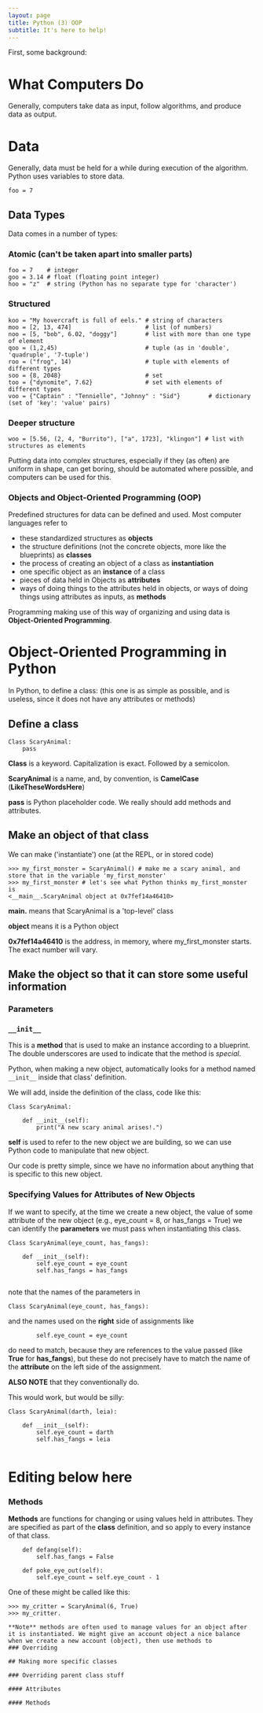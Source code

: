 ```yaml
---
layout: page
title: Python (3) OOP
subtitle: It's here to help!
---
```


First, some background:

# What Computers Do
Generally, computers take data as input, follow algorithms, and produce data as output.

# Data
Generally, data must be held for a while during execution of the algorithm. Python uses variables to store data.

```
foo = 7
```

## Data Types
Data comes in a number of types:

### Atomic (can't be taken apart into smaller parts)

```
foo = 7    # integer
goo = 3.14 # float (floating point integer)
hoo = "z"  # string (Python has no separate type for 'character')
```

### Structured

```
koo = "My hovercraft is full of eels." # string of characters
moo = [2, 13, 474]                     # list (of numbers)
noo = [5, "bob", 6.02, "doggy"]        # list with more than one type of element
qoo = (1,2,45)                         # tuple (as in 'double', 'quadruple', '7-tuple')
roo = ("frog", 14)                     # tuple with elements of different types
soo = {8, 2048}                        # set
too = {"dynomite", 7.62}               # set with elements of different types
voo = {"Captain" : "Tennielle", "Johnny" : "Sid"}        # dictionary (set of 'key': 'value' pairs)
```

### Deeper structure

```
woo = [5.56, (2, 4, "Burrito"), ["a", 1723], "klingon"] # list with structures as elements
```

Putting data into complex structures, especially if they (as often) are uniform in shape, can get boring, should be automated where possible, and computers can be used for this.

### **Objects** and **Object-Oriented Programming** (**OOP**)

Predefined structures for data can be defined and used. Most computer languages refer to 
- these standardized structures as **objects**
- the structure definitions (not the concrete objects, more like the blueprints) as **classes**
- the process of creating an object of a class as **instantiation**
- one specific object as an **instance** of a class
- pieces of data held in Objects as **attributes**
- ways of doing things to the attributes held in objects, or ways of doing things using attributes as inputs, as **methods**

Programming making use of this way of organizing and using data is **Object-Oriented Programming**.

# Object-Oriented Programming in Python
In Python, to define a class: (this one is as simple as possible, and is useless, since it does not have any attributes or methods)

## Define a class
```
Class ScaryAnimal:
    pass 
```
**Class** is a keyword. Capitalization is exact. Followed by a semicolon.

**ScaryAnimal** is a name, and, by convention, is **CamelCase** (**LikeTheseWordsHere**)

**pass** is Python placeholder code. We really should add methods and attributes.

## Make an object of that class
We can make ('instantiate') one (at the REPL, or in stored code)

```
>>> my_first_monster = ScaryAnimal() # make me a scary animal, and store that in the variable 'my_first_monster'
>>> my_first_monster # let's see what Python thinks my_first_monster is
<__main__.ScaryAnimal object at 0x7fef14a46410>
```

**__main__.** means that ScaryAnimal is a 'top-level' class

**object** means it is a Python object

**0x7fef14a46410** is the address, in memory, where my_first_monster starts. The exact number will vary.

## Make the object so that it can store some useful information

### Parameters

### ```__init__```


This is a **method** that is used to make an instance according to a blueprint. The double underscores are used to indicate that the method is *special*.

Python, when making a new object, automatically looks for a method named ```__init__``` inside that class' definition.

We will add, inside the definition of the class, code like this:

```
Class ScaryAnimal:
     
    def __init__(self):
        print("A new scary animal arises!.")
```

**self** is used to refer to the new object we are building, so we can use Python code to manipulate that new object.

Our code is pretty simple, since we have no information about anything that is specific to this new object. 

### Specifying Values for Attributes of New Objects

If we want to specify, at the time we create a new object, the value of some attribute of the new object (e.g., eye_count = 8, or has_fangs = True) we can identify the **parameters** we must pass when instantiating this class.

```
Class ScaryAnimal(eye_count, has_fangs):

    def __init__(self):
        self.eye_count = eye_count
	    self.has_fangs = has_fangs
	
```

note that the names of the parameters in
```
Class ScaryAnimal(eye_count, has_fangs):
```
and the names used on the **right** side of assignments like

```
	    self.eye_count = eye_count
```

do need to match, because they are references to the value passed (like **True** for **has_fangs**), but these do not precisely have to match the name of the **attribute** on the left side of the assignment. 

**ALSO NOTE** that they conventionally do.

This would work, but would be silly:
```
Class ScaryAnimal(darth, leia):

    def __init__(self):
	    self.eye_count = darth
        self.has_fangs = leia
	
```

# Editing below here


### Methods

**Methods** are functions for changing or using values held in attributes. They are specified as part of the **class** definition, and so apply to every instance of that class.


```
    def defang(self):
        self.has_fangs = False
		
    def poke_eye_out(self):
	    self.eye_count = self.eye_count - 1
```

One of these might be called like this:

```
>>> my_critter = ScaryAnimal(6, True)
>>> my_critter.

**Note** methods are often used to manage values for an object after it is instantiated. We might give an account object a nice balance when we create a new account (object), then use methods to 
### Overriding

## Making more specific classes

### Overriding parent class stuff

#### Attributes

#### Methods
